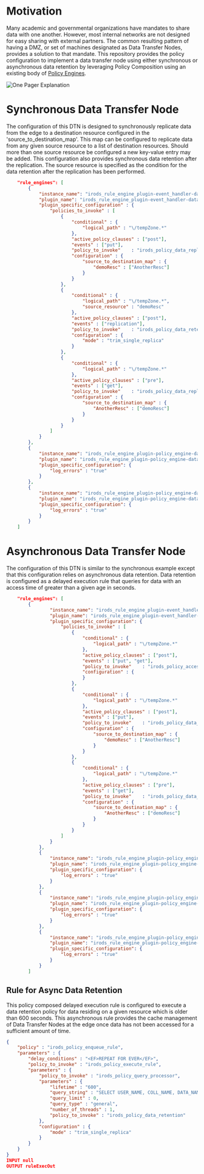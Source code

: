# Motivation

Many academic and governmental organizations have mandates to share data with one another. However, most internal networks are not designed for easy sharing with external partners. The common resulting pattern of having a DMZ, or set of machines designated as Data Transfer Nodes, provides a solution to that mandate.  This repository provides the policy configuration to implement a data transfer node using either synchronous or asynchronous data retention by leveraging Policy Composition using an existing body of [Policy Engines](https://github.com/jasoncoposky/irods_rule_engine_plugins_policy).

![One Pager Explanation](https://irods.org/images/pattern_data_transfer_nodes.png)

# Synchronous Data Transfer Node

The configuration of this DTN is designed to synchronously replicate data from the edge to a destination resource configured in the 'source_to_destination_map'.  This map can be configured to replicate data from any given source resource to a list of destination resources.  Should more than one source resource be configured a new key-value entry may be added.  This configuration also provides synchronous data retention after the replication.  The source resource is specified as the condition for the data retention after the replication has been performed.

```json
    "rule_engines": [
        {
            "instance_name": "irods_rule_engine_plugin-event_handler-data_object_modified-instance",
            "plugin_name": "irods_rule_engine_plugin-event_handler-data_object_modified",
            "plugin_specific_configuration" : {
                "policies_to_invoke" : [
                    {
                        "conditional" : {
                            "logical_path" : "\/tempZone.*"
                        },
                        "active_policy_clauses" : ["post"],
                        "events" : ["put"],
                        "policy_to_invoke"    : "irods_policy_data_replication",
                        "configuration" : {
                            "source_to_destination_map" : {
                                "demoResc" : ["AnotherResc"]
                            }
                        }
                    },
                    {
                        "conditional" : {
                            "logical_path" : "\/tempZone.*",
                            "source_resource" : "demoResc"
                        },
                        "active_policy_clauses" : ["post"],
                        "events" : ["replication"],
                        "policy_to_invoke"    : "irods_policy_data_retention",
                        "configuration" : {
                            "mode" : "trim_single_replica"
                        }
                    },
                    {
                        "conditional" : {
                            "logical_path" : "\/tempZone.*"
                        },
                        "active_policy_clauses" : ["pre"],
                        "events" : ["get"],
                        "policy_to_invoke"    : "irods_policy_data_replication",
                        "configuration" : {
                            "source_to_destination_map" : {
                                "AnotherResc" : ["demoResc"]
                            }
                        }
                    }
                ]
            }
        },
        {
            "instance_name": "irods_rule_engine_plugin-policy_engine-data_replication-instance",
            "plugin_name": "irods_rule_engine_plugin-policy_engine-data_replication",
            "plugin_specific_configuration": {
                "log_errors" : "true"
            }
        },
        {
            "instance_name": "irods_rule_engine_plugin-policy_engine-data_retention-instance",
            "plugin_name": "irods_rule_engine_plugin-policy_engine-data_retention",
            "plugin_specific_configuration": {
                "log_errors" : "true"
            }
        }
    ]
```

# Asynchronous Data Transfer Node

The configuration of this DTN is similar to the synchronous example except that this configuration relies on asynchronous data retention.  Data retention is configured as a delayed execution rule that queries for data with an access time of greater than a given age in seconds.

```json
    "rule_engines": [
        {
                "instance_name": "irods_rule_engine_plugin-event_handler-data_object_modified-instance",
                "plugin_name": "irods_rule_engine_plugin-event_handler-data_object_modified",
                "plugin_specific_configuration": {
                    "policies_to_invoke" : [
                        {
                            "conditional" : {
                                "logical_path" : "\/tempZone.*"
                            },
                            "active_policy_clauses" : ["post"],
                            "events" : ["put", "get"],
                            "policy_to_invoke"    : "irods_policy_access_time",
                            "configuration" : {
                            }
                        },
                        {
                            "conditional" : {
                                "logical_path" : "\/tempZone.*"
                            },
                            "active_policy_clauses" : ["post"],
                            "events" : ["put"],
                            "policy_to_invoke"    : "irods_policy_data_replication",
                            "configuration" : {
                                "source_to_destination_map" : {
                                    "demoResc" : ["AnotherResc"]
                                }
                            }
                        },
                        {
                            "conditional" : {
                                "logical_path" : "\/tempZone.*"
                            },
                            "active_policy_clauses" : ["pre"],
                            "events" : ["get"],
                            "policy_to_invoke"    : "irods_policy_data_replication",
                            "configuration" : {
                                "source_to_destination_map" : {
                                    "AnotherResc" : ["demoResc"]
                                }
                            }
                        }
                    ]
                }
            },
            {
                "instance_name": "irods_rule_engine_plugin-policy_engine-data_replication-instance",
                "plugin_name": "irods_rule_engine_plugin-policy_engine-data_replication",
                "plugin_specific_configuration": {
                    "log_errors" : "true"
                }
            },
            {
                "instance_name": "irods_rule_engine_plugin-policy_engine-data_retention-instance",
                "plugin_name": "irods_rule_engine_plugin-policy_engine-data_retention",
                "plugin_specific_configuration": {
                    "log_errors" : "true"
                }
            },
            {
                "instance_name": "irods_rule_engine_plugin-policy_engine-access_time-instance",
                "plugin_name": "irods_rule_engine_plugin-policy_engine-access_time",
                "plugin_specific_configuration": {
                    "log_errors" : "true"
                }
            }
        ]
```

## Rule for Async Data Retention

This policy composed delayed execution rule is configured to execute a data retention policy for data residing on a given resource which is older than 600 seconds.  This asynchronous rule provides the cache management of Data Transfer Nodes at the edge once data has not been accessed for a sufficient amount of time.

```json
{
    "policy" : "irods_policy_enqueue_rule",
    "parameters" : {
        "delay_conditions" : "<EF>REPEAT FOR EVER</EF>",
        "policy_to_invoke" : "irods_policy_execute_rule",
        "parameters" : {
            "policy_to_invoke" : "irods_policy_query_processor",
            "parameters" : {
                "lifetime" : "600",
                "query_string" : "SELECT USER_NAME, COLL_NAME, DATA_NAME, RESC_NAME WHERE COLL_NAME like '/tempZone/home/rods%' AND META_DATA_ATTR_NAME = 'irods::access_time' AND META_DATA_ATTR_VALUE < 'IRODS_TOKEN_LIFETIME_END_TOKEN' and RESC_NAME = 'demoResc'",
                "query_limit" : 0,
                "query_type" : "general",
                "number_of_threads" : 1,
                "policy_to_invoke" : "irods_policy_data_retention"
            },
            "configuration" : {
                "mode" : "trim_single_replica"
            }
        }
    }
}
INPUT null
OUTPUT ruleExecOut
```


